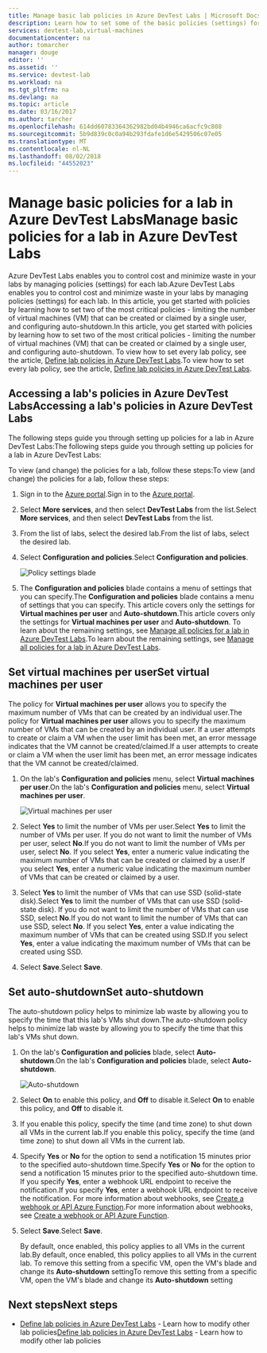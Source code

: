 ```yaml
---
title: Manage basic lab policies in Azure DevTest Labs | Microsoft Docs
description: Learn how to set some of the basic policies (settings) for a lab in DevTest Labs
services: devtest-lab,virtual-machines
documentationcenter: na
author: tomarcher
manager: douge
editor: ''
ms.assetid: ''
ms.service: devtest-lab
ms.workload: na
ms.tgt_pltfrm: na
ms.devlang: na
ms.topic: article
ms.date: 03/16/2017
ms.author: tarcher
ms.openlocfilehash: 614dd60783364362982bd04b4946ca6acfc9c808
ms.sourcegitcommit: 5b9d839c0c0a94b293fdafe1d6e5429506c07e05
ms.translationtype: MT
ms.contentlocale: nl-NL
ms.lasthandoff: 08/02/2018
ms.locfileid: "44552023"
---
```

# <a name="manage-basic-policies-for-a-lab-in-azure-devtest-labs"></a><span data-ttu-id="659d4-103">Manage basic policies for a lab in Azure DevTest Labs</span><span class="sxs-lookup"><span data-stu-id="659d4-103">Manage basic policies for a lab in Azure DevTest Labs</span></span>

<span data-ttu-id="659d4-104">Azure DevTest Labs enables you to control cost and minimize waste in your labs by managing policies (settings) for each lab.</span><span class="sxs-lookup"><span data-stu-id="659d4-104">Azure DevTest Labs enables you to control cost and minimize waste in your labs by managing policies (settings) for each lab.</span></span> <span data-ttu-id="659d4-105">In this article, you get started with policies by learning how to set two of the most critical policies - limiting the number of virtual machines (VM) that can be created or claimed by a single user, and configuring auto-shutdown.</span><span class="sxs-lookup"><span data-stu-id="659d4-105">In this article, you get started with policies by learning how to set two of the most critical policies - limiting the number of virtual machines (VM) that can be created or claimed by a single user, and configuring auto-shutdown.</span></span> <span data-ttu-id="659d4-106">To view how to set every lab policy, see the article, [Define lab policies in Azure DevTest Labs](devtest-lab-set-lab-policy.md).</span><span class="sxs-lookup"><span data-stu-id="659d4-106">To view how to set every lab policy, see the article, [Define lab policies in Azure DevTest Labs](devtest-lab-set-lab-policy.md).</span></span>  

## <a name="accessing-a-labs-policies-in-azure-devtest-labs"></a><span data-ttu-id="659d4-107">Accessing a lab's policies in Azure DevTest Labs</span><span class="sxs-lookup"><span data-stu-id="659d4-107">Accessing a lab's policies in Azure DevTest Labs</span></span>
<span data-ttu-id="659d4-108">The following steps guide you through setting up policies for a lab in Azure DevTest Labs:</span><span class="sxs-lookup"><span data-stu-id="659d4-108">The following steps guide you through setting up policies for a lab in Azure DevTest Labs:</span></span>

<span data-ttu-id="659d4-109">To view (and change) the policies for a lab, follow these steps:</span><span class="sxs-lookup"><span data-stu-id="659d4-109">To view (and change) the policies for a lab, follow these steps:</span></span>

1. <span data-ttu-id="659d4-110">Sign in to the [Azure portal](http://go.microsoft.com/fwlink/p/?LinkID=525040).</span><span class="sxs-lookup"><span data-stu-id="659d4-110">Sign in to the [Azure portal](http://go.microsoft.com/fwlink/p/?LinkID=525040).</span></span>

1. <span data-ttu-id="659d4-111">Select **More services**, and then select **DevTest Labs** from the list.</span><span class="sxs-lookup"><span data-stu-id="659d4-111">Select **More services**, and then select **DevTest Labs** from the list.</span></span>

1. <span data-ttu-id="659d4-112">From the list of labs, select the desired lab.</span><span class="sxs-lookup"><span data-stu-id="659d4-112">From the list of labs, select the desired lab.</span></span>   

1. <span data-ttu-id="659d4-113">Select **Configuration and policies**.</span><span class="sxs-lookup"><span data-stu-id="659d4-113">Select **Configuration and policies**.</span></span>

    ![Policy settings blade](https://docstestmedia1.blob.core.windows.net/azure-media/articles/devtest-lab/media/devtest-lab-set-lab-policy/policies-menu.png)

1. <span data-ttu-id="659d4-115">The **Configuration and policies** blade contains a menu of settings that you can specify.</span><span class="sxs-lookup"><span data-stu-id="659d4-115">The **Configuration and policies** blade contains a menu of settings that you can specify.</span></span> <span data-ttu-id="659d4-116">This article covers only the settings for **Virtual machines per user** and **Auto-shutdown**.</span><span class="sxs-lookup"><span data-stu-id="659d4-116">This article covers only the settings for **Virtual machines per user** and **Auto-shutdown**.</span></span> <span data-ttu-id="659d4-117">To learn about the remaining settings, see [Manage all policies for a lab in Azure DevTest Labs](./devtest-lab-set-lab-policy.md).</span><span class="sxs-lookup"><span data-stu-id="659d4-117">To learn about the remaining settings, see [Manage all policies for a lab in Azure DevTest Labs](./devtest-lab-set-lab-policy.md).</span></span> 
   
## <a name="set-virtual-machines-per-user"></a><span data-ttu-id="659d4-118">Set virtual machines per user</span><span class="sxs-lookup"><span data-stu-id="659d4-118">Set virtual machines per user</span></span>
<span data-ttu-id="659d4-119">The policy for **Virtual machines per user** allows you to specify the maximum number of VMs that can be created by an individual user.</span><span class="sxs-lookup"><span data-stu-id="659d4-119">The policy for **Virtual machines per user** allows you to specify the maximum number of VMs that can be created by an individual user.</span></span> <span data-ttu-id="659d4-120">If a user attempts to create or claim a VM when the user limit has been met, an error message indicates that the VM cannot be created/claimed.</span><span class="sxs-lookup"><span data-stu-id="659d4-120">If a user attempts to create or claim a VM when the user limit has been met, an error message indicates that the VM cannot be created/claimed.</span></span> 

1. <span data-ttu-id="659d4-121">On the lab's **Configuration and policies** menu, select **Virtual machines per user**.</span><span class="sxs-lookup"><span data-stu-id="659d4-121">On the lab's **Configuration and policies** menu, select **Virtual machines per user**.</span></span>
   
    ![Virtual machines per user](https://docstestmedia1.blob.core.windows.net/azure-media/articles/devtest-lab/media/devtest-lab-set-lab-policy/max-vms-per-user.png)

1. <span data-ttu-id="659d4-123">Select **Yes** to limit the number of VMs per user.</span><span class="sxs-lookup"><span data-stu-id="659d4-123">Select **Yes** to limit the number of VMs per user.</span></span> <span data-ttu-id="659d4-124">If you do not want to limit the number of VMs per user, select **No**.</span><span class="sxs-lookup"><span data-stu-id="659d4-124">If you do not want to limit the number of VMs per user, select **No**.</span></span> <span data-ttu-id="659d4-125">If you select **Yes**, enter a numeric value indicating the maximum number of VMs that can be created or claimed by a user.</span><span class="sxs-lookup"><span data-stu-id="659d4-125">If you select **Yes**, enter a numeric value indicating the maximum number of VMs that can be created or claimed by a user.</span></span> 

1. <span data-ttu-id="659d4-126">Select **Yes** to limit the number of VMs that can use SSD (solid-state disk).</span><span class="sxs-lookup"><span data-stu-id="659d4-126">Select **Yes** to limit the number of VMs that can use SSD (solid-state disk).</span></span> <span data-ttu-id="659d4-127">If you do not want to limit the number of VMs that can use SSD, select **No**.</span><span class="sxs-lookup"><span data-stu-id="659d4-127">If you do not want to limit the number of VMs that can use SSD, select **No**.</span></span> <span data-ttu-id="659d4-128">If you select **Yes**, enter a value indicating the maximum number of VMs that can be created using SSD.</span><span class="sxs-lookup"><span data-stu-id="659d4-128">If you select **Yes**, enter a value indicating the maximum number of VMs that can be created using SSD.</span></span> 

1. <span data-ttu-id="659d4-129">Select **Save**.</span><span class="sxs-lookup"><span data-stu-id="659d4-129">Select **Save**.</span></span>

## <a name="set-auto-shutdown"></a><span data-ttu-id="659d4-130">Set auto-shutdown</span><span class="sxs-lookup"><span data-stu-id="659d4-130">Set auto-shutdown</span></span>
<span data-ttu-id="659d4-131">The auto-shutdown policy helps to minimize lab waste by allowing you to specify the time that this lab's VMs shut down.</span><span class="sxs-lookup"><span data-stu-id="659d4-131">The auto-shutdown policy helps to minimize lab waste by allowing you to specify the time that this lab's VMs shut down.</span></span>

1. <span data-ttu-id="659d4-132">On the lab's **Configuration and policies** blade, select **Auto-shutdown**.</span><span class="sxs-lookup"><span data-stu-id="659d4-132">On the lab's **Configuration and policies** blade, select **Auto-shutdown**.</span></span>
   
    ![Auto-shutdown](https://docstestmedia1.blob.core.windows.net/azure-media/articles/devtest-lab/media/devtest-lab-set-lab-policy/auto-shutdown.png)

1. <span data-ttu-id="659d4-134">Select **On** to enable this policy, and **Off** to disable it.</span><span class="sxs-lookup"><span data-stu-id="659d4-134">Select **On** to enable this policy, and **Off** to disable it.</span></span>

1. <span data-ttu-id="659d4-135">If you enable this policy, specify the time (and time zone) to shut down all VMs in the current lab.</span><span class="sxs-lookup"><span data-stu-id="659d4-135">If you enable this policy, specify the time (and time zone) to shut down all VMs in the current lab.</span></span>

1. <span data-ttu-id="659d4-136">Specify **Yes** or **No** for the option to send a notification 15 minutes prior to the specified auto-shutdown time.</span><span class="sxs-lookup"><span data-stu-id="659d4-136">Specify **Yes** or **No** for the option to send a notification 15 minutes prior to the specified auto-shutdown time.</span></span> <span data-ttu-id="659d4-137">If you specify **Yes**, enter a webhook URL endpoint to receive the notification.</span><span class="sxs-lookup"><span data-stu-id="659d4-137">If you specify **Yes**, enter a webhook URL endpoint to receive the notification.</span></span> <span data-ttu-id="659d4-138">For more information about webhooks, see [Create a webhook or API Azure Function](../azure-functions/functions-create-a-web-hook-or-api-function.md).</span><span class="sxs-lookup"><span data-stu-id="659d4-138">For more information about webhooks, see [Create a webhook or API Azure Function](../azure-functions/functions-create-a-web-hook-or-api-function.md).</span></span> 

1. <span data-ttu-id="659d4-139">Select **Save**.</span><span class="sxs-lookup"><span data-stu-id="659d4-139">Select **Save**.</span></span>

    <span data-ttu-id="659d4-140">By default, once enabled, this policy applies to all VMs in the current lab.</span><span class="sxs-lookup"><span data-stu-id="659d4-140">By default, once enabled, this policy applies to all VMs in the current lab.</span></span> <span data-ttu-id="659d4-141">To remove this setting from a specific VM, open the VM's blade and change its **Auto-shutdown** setting</span><span class="sxs-lookup"><span data-stu-id="659d4-141">To remove this setting from a specific VM, open the VM's blade and change its **Auto-shutdown** setting</span></span> 

## <a name="next-steps"></a><span data-ttu-id="659d4-142">Next steps</span><span class="sxs-lookup"><span data-stu-id="659d4-142">Next steps</span></span>

- <span data-ttu-id="659d4-143">[Define lab policies in Azure DevTest Labs](devtest-lab-set-lab-policy.md) - Learn how to modify other lab policies</span><span class="sxs-lookup"><span data-stu-id="659d4-143">[Define lab policies in Azure DevTest Labs](devtest-lab-set-lab-policy.md) - Learn how to modify other lab policies</span></span> 



